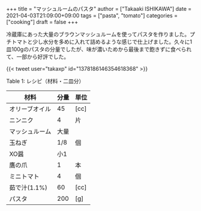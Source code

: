 +++
title = "マッシュルームのパスタ"
author = ["Takaaki ISHIKAWA"]
date = 2021-04-03T21:09:00+09:00
tags = ["pasta", "tomato"]
categories = ["cooking"]
draft = false
+++

冷蔵庫にあった大量のブラウンマッシュルームを使ってパスタを作りました。プチトマトと少し水分を多めに入れて詰めるような感じで仕上げました。久々に1皿100gのパスタの分量でしたが、味が濃いためから最後まで飽きずに食べられて、一部から好評でした。  

{{< tweet user="takaxp" id="1378186146354618368" >}}  

<div class="table-caption">
  <span class="table-number">Table 1</span>:
  レシピ（材料・二皿分）
</div>

| 材料      | 分量 | 単位 |
|---------|----|----|
| オリーブオイル | 45  | [cc] |
| ニンニク  | 4   | 片   |
| マッシュルーム | 大量 |      |
| 玉ねぎ    | 1/8 | 個   |
| XO醤      | 小1 |      |
| 鷹の爪    | 1   | 本   |
| ミニトマト | 4   | 個   |
| 茹で汁(1.1%) | 60  | [cc] |
| パスタ    | 200 | [g]  |